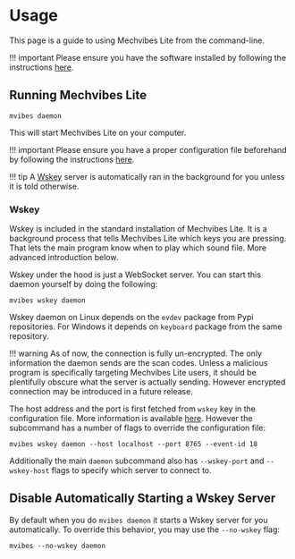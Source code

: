 # Usage
This page is a guide to using Mechvibes Lite from the command-line. 

!!! important 
    Please ensure you have the software installed by following the
    instructions [here](/#installation).

## Running Mechvibes Lite
```shell
mvibes daemon
```
This will start Mechvibes Lite on your computer.

!!! important 
    Please ensure you have a proper configuration file beforehand by
    following the instructions [here](#configuration).

!!! tip 
    A [Wskey](#wskey) server is automatically ran in the background for you unless it
    is told otherwise.

### Wskey
Wskey is included in the standard installation of Mechvibes Lite. It is a
background process that tells Mechvibes Lite which keys you are pressing. That
lets the main program know when to play which sound file. More advanced
introduction below.

Wskey under the hood is just a WebSocket server. You can start this daemon
yourself by doing the following:

```shell
mvibes wskey daemon
```

Wskey daemon on Linux depends on the `evdev` package from Pypi repositories. For
Windows it depends on `keyboard` package from the same repository.

!!! warning
    As of now, the connection is fully un-encrypted. The only information
    the daemon sends are the scan codes. Unless a malicious program is
    specifically targeting Mechvibes Lite users, it should be plentifully
    obscure what the server is actually sending. However encrypted connection
    may be introduced in a future release.

The host address and the port is first fetched from `wskey` key in the
configuration file. More information is available [here](#configuration).
However the subcommand has a number of flags to override the configuration file:

```shell
mvibes wskey daemon --host localhost --port 8765 --event-id 18
```

Additionally the main `daemon` subcommand also has `--wskey-port` and
`--wskey-host` flags to specify which server to connect to.

## Disable Automatically Starting a Wskey Server
By default when you do `mvibes daemon` it starts a Wskey server for you
automatically. To override this behavior, you may use the `--no-wskey` flag:

```shell
mvibes --no-wskey daemon
```
